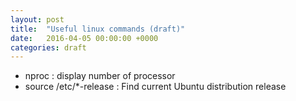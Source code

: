 ```yaml
---
layout: post
title:  "Useful linux commands (draft)"
date:   2016-04-05 00:00:00 +0000
categories: draft
---
```



* nproc : display number of processor
* source /etc/*-release : Find current Ubuntu distribution release




